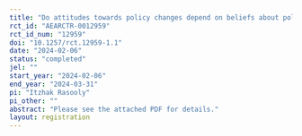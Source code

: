 ```yaml
---
title: "Do attitudes towards policy changes depend on beliefs about policy levels?"
rct_id: "AEARCTR-0012959"
rct_id_num: "12959"
doi: "10.1257/rct.12959-1.1"
date: "2024-02-06"
status: "completed"
jel: ""
start_year: "2024-02-06"
end_year: "2024-03-31"
pi: "Itzhak Rasooly"
pi_other: ""
abstract: "Please see the attached PDF for details."
layout: registration
---
```


